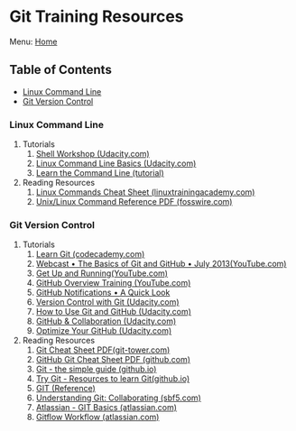 # Git Training Resources

Menu: [Home](./README.md)

## Table of Contents

- [Linux Command Line](#linux-command-line)
- [Git Version Control](#git-version-control)

### Linux Command Line

1. Tutorials
    1. [Shell Workshop (Udacity.com)](https://www.udacity.com/course/shell-workshop--ud206)
    1. [Linux Command Line Basics (Udacity.com)](https://www.udacity.com/course/linux-command-line-basics--ud595)
    1. [Learn the Command Line (tutorial)](https://www.codecademy.com/learn/learn-the-command-line)
1. Reading Resources
    1. [Linux Commands Cheat Sheet (linuxtrainingacademy.com)](https://www.linuxtrainingacademy.com/linux-commands-cheat-sheet/)
    1. [Unix/Linux Command Reference PDF (fosswire.com)](https://files.fosswire.com/2007/08/fwunixref.pdf)

### Git Version Control

1. Tutorials
    1. [Learn Git (codecademy.com)](https://www.codecademy.com/learn/learn-git)
    1. [Webcast • The Basics of Git and GitHub • July 2013(YouTube.com)](http://youtu.be/U8GBXvdmHT4)
    1. [Get Up and Running(YouTube.com)](http://www.youtube.com/playlist?list=PLg7s6cbtAD15G8lNyoaYDuKZSKyJrgwB-)
    1. [GitHub Overview Training (YouTube.com)](http://www.youtube.com/playlist?list=PLg7s6cbtAD15Das5LK9mXt_g59DLWxKUe)
    1. [GitHub Notifications • A Quick Look](http://www.youtube.com/watch?v=w-LgKrosGH0&list=PLg7s6cbtAD17rhrz2BJWAPJMjR71B3IDx)
    1. [Version Control with Git (Udacity.com)](https://www.udacity.com/course/version-control-with-git--ud123)
    1. [How to Use Git and GitHub (Udacity.com)](https://www.udacity.com/course/how-to-use-git-and-github--ud775)
    1. [GitHub & Collaboration (Udacity.com)](https://www.udacity.com/course/github-collaboration--ud456)
    1. [Optimize Your GitHub (Udacity.com)](https://www.udacity.com/course/optimize-your-github--ud247)
1. Reading Resources
    1. [Git Cheat Sheet PDF(git-tower.com)](https://www.git-tower.com/blog/git-cheat-sheet)
    1. [GitHub Git Cheat Sheet PDF (github.com)](https://github.github.com/training-kit/downloads/github-git-cheat-sheet.pdf)
    1. [Git - the simple guide (github.io)](http://rogerdudler.github.io/git-guide/)
    1. [Try Git - Resources to learn Git(github.io)](https://try.github.io)
    1. [GIT (Reference)](http://git-scm.com/docs)
    1. [Understanding Git: Collaborating (sbf5.com)](http://www.sbf5.com/~cduan/technical/git/git-4.shtml)
    1. [Atlassian - GIT Basics (atlassian.com)](https://www.atlassian.com/git/tutorial/git-basics)
    1. [Gitflow Workflow (atlassian.com)](https://www.atlassian.com/git/tutorials/comparing-workflows/gitflow-workflow "Gitflow Workflow is a Git workflow design that was first published and made popular by Vincent Driessen at nvie. The Gitflow Workflow defines a strict branching model designed around the project release. This provides a robust framework for managing larger projects.")
